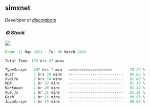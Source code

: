 <h2>simxnet</h2>
<p><em>Developer at <a href="https://github.com/dbotslist">discordbots</a></p>

### ⚙️ Stack
![](https://skillicons.dev/icons?i=git,docker,js,ts,cloudflare,css,deno,express,cpp,rust,arduino,graphql,html,nestjs,react,apollo,bash,lua,nextjs,nodejs,ps,powershell,neovim,postgres,tailwind,prisma)

<!--START_SECTION:waka-->

```rust
From: 21 May 2023 - To: 09 March 2024

Total Time: 135 hrs 47 mins

TypeScript   107 hrs 1 min   >>>>>>>>>>>>>>>>>>>>-----   78.22 %
Rust         7 hrs 58 mins   >------------------------   05.83 %
Svelte       2 hrs 34 mins   -------------------------   01.88 %
MDX          1 hr 54 mins    -------------------------   01.39 %
Markdown     1 hr 48 mins    -------------------------   01.32 %
Vue.js       1 hr 31 mins    -------------------------   01.11 %
Bash         1 hr 16 mins    -------------------------   00.93 %
JavaScript   1 hr 15 mins    -------------------------   00.93 %
```

<!--END_SECTION:waka-->


<!--
<p align="center">
     <a href="https://discord.gg/HhybNhchcC"><img src="https://invidget.switchblade.xyz/sejc7TnX6N" align="center" ><a>
</p> 
-->
